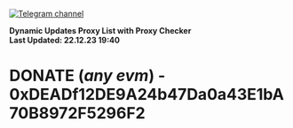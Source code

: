 [![Telegram channel](https://img.shields.io/endpoint?url=https://runkit.io/damiankrawczyk/telegram-badge/branches/master?url=https://t.me/n4z4v0d)](https://t.me/n4z4v0d) 

**Dynamic Updates Proxy List with Proxy Checker**  
**Last Updated: 22.12.23 19:40**

# DONATE (_any evm_) - 0xDEADf12DE9A24b47Da0a43E1bA70B8972F5296F2
